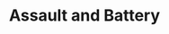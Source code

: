 ---
title: Assault and Battery
layout: pioneer_card
non_combat:
  post: The hauflin is making batteries and needs assistance.  If players help, they will get a card for a battery or learn how to craft their own.
  reward: Battery or Battery Design
combat:
  post: The hauflin should have hired some guards.  Their works are destroyed though a scientist could figure out what they were doing if they have enough time and questions.  Sadly the monsters have run off with most of the supplies needed to create anything.
  reward:  Resources and leaves from monsters
---